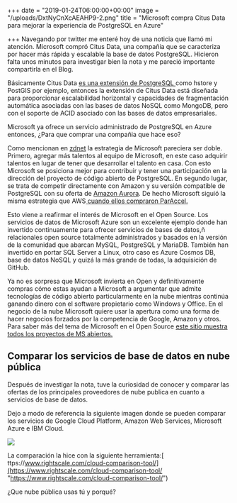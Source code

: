 +++
date = "2019-01-24T06:00:00+00:00"
image = "/uploads/DxtNyCnXcAEAHP9-2.png"
title = "Microsoft compra Citus Data para mejorar la experiencia de PostgreSQL en Azure"

+++
Navegando por twitter me enteré hoy de una noticia que llamó mi atención. Microsoft compró Citus Data, una compañia que se caracteriza por hacer más rápida y escalable la base de datos PostgreSQL. Hicieron falta unos minutos para investigar bien la nota y me pareció importante compartirla en el Blog.

Básicamente Citus Data [ es una extensión de PostgreSQL ](https://www.citusdata.com/blog/2017/10/25/what-it-means-to-be-a-postgresql-extension/)como hstore y  PostGIS por ejemplo, entonces la extensión de Citus Data está diseñada para proporcionar escalabilidad horizontal y capacidades de fragmentación automática asociadas con las bases de datos NoSQL como MongoDB, pero con el soporte de ACID asociado con las bases de datos empresariales.

Microsoft ya ofrece un servicio administrado de PostgreSQL en Azure entonces, ¿Para que comprar una compañia que hace eso?

Como mencionan en [zdnet](https://www.zdnet.com/article/microsoft-buys-citus-data/) la estrategia de Microsoft pareciera ser doble. Primero, agregar más talentos al equipo de Microsoft, en este caso adquirir talentos en lugar de tener que desarrollar el talento en casa. Con esto Microsoft se posiciona mejor para contribuir y tener una participación en la dirección del proyecto de código abierto de PostgreSQL. En segundo lugar, se trata de competir directamente con Amazon y su versión compatible de PostgreSQL con su oferta de [Amazon Aurora](https://aws.amazon.com/es/rds/aurora/). De hecho Microsoft siguió la misma estrategia que AWS[ cuando ellos compraron ParAccel.](https://www.informationweek.com/software/information-management/actian-acquires-paraccel-fuel-behind-amazon-redshift/d/d-id/1109699)

Esto viene a reafirmar el interés de Microsoft en el Open Source. Los servicios de datos de Microsoft Azure son un excelente ejemplo donde han invertido continuamente para ofrecer servicios de bases de datos,ñ relacionales open source totalmente administrados y basados en la versión de la comunidad que abarcan MySQL, PostgreSQL y MariaDB. También han invertido en portar SQL Server a Linux, otro caso es Azure Cosmos DB, base de datos NoSQL y quizá la más grande de todas, la adquisición de GitHub.

Ya no es sorpresa que Microsoft invierta en Open  y definitivamente compras cómo estas ayudan a Microsoft a argumentar que admite tecnologías de código abierto particularmente en la nube mientras continúa ganando dinero con el software propietario como Windows y Office. En el negocio de la nube Microsoft quiere usar la apertura como una forma de hacer negocios forzados por la competencia de Google,  Amazon y otros. Para saber más del tema de Microsoft en el Open Source [este sitio muestra todos los proyectos de MS abiertos.](https://opensource.microsoft.com/)

## Comparar los servicios de base de datos en nube pública

Después de investigar la nota, tuve la curiosidad de conocer y comparar las ofertas de los principales proveedores de nube publica en cuanto a servicios de base de datos.

Dejo a modo de referencia la siguiente imagen donde se pueden comparar los servicios de Google Cloud Platform, Amazon Web Services, Microsoft Azure e IBM Cloud.

![](/uploads/Screenshot-20190124200122-1898x845.png)

La comparación la hice con la siguiente herramienta:[ ttps://www.rightscale.com/cloud-comparison-tool/](https://www.rightscale.com/cloud-comparison-tool/ "https://www.rightscale.com/cloud-comparison-tool/")

¿Que nube pública usas tú y porqué?